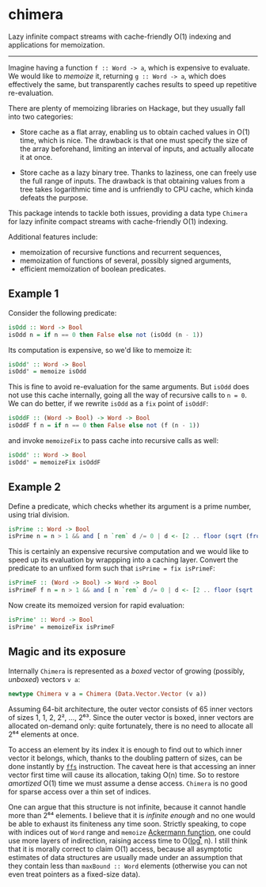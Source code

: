 # chimera

Lazy infinite compact streams with cache-friendly O(1) indexing
and applications for memoization.

----

Imagine having a function `f :: Word -> a`,
which is expensive to evaluate. We would like to _memoize_ it,
returning `g :: Word -> a`, which does effectively the same,
but transparently caches results to speed up repetitive
re-evaluation.

There are plenty of memoizing libraries on Hackage, but they
usually fall into two categories:

* Store cache as a flat array, enabling us
  to obtain cached values in O(1) time, which is nice.
  The drawback is that one must specify the size
  of the array beforehand,
  limiting an interval of inputs,
  and actually allocate it at once.

* Store cache as a lazy binary tree.
  Thanks to laziness, one can freely use the full range of inputs.
  The drawback is that obtaining values from a tree
  takes logarithmic time and is unfriendly to CPU cache,
  which kinda defeats the purpose.

This package intends to tackle both issues,
providing a data type `Chimera` for
lazy infinite compact streams with cache-friendly O(1) indexing.

Additional features include:

* memoization of recursive functions and recurrent sequences,
* memoization of functions of several, possibly signed arguments,
* efficient memoization of boolean predicates.

## Example 1

Consider the following predicate:

```haskell
isOdd :: Word -> Bool
isOdd n = if n == 0 then False else not (isOdd (n - 1))
```

Its computation is expensive, so we'd like to memoize it:

```haskell
isOdd' :: Word -> Bool
isOdd' = memoize isOdd
```

This is fine to avoid re-evaluation for the same arguments.
But `isOdd` does not use this cache internally, going all the way
of recursive calls to `n = 0`. We can do better,
if we rewrite `isOdd` as a `fix` point of `isOddF`:

```haskell
isOddF :: (Word -> Bool) -> Word -> Bool
isOddF f n = if n == 0 then False else not (f (n - 1))
```

and invoke `memoizeFix` to pass cache into recursive calls as well:

```haskell
isOdd' :: Word -> Bool
isOdd' = memoizeFix isOddF
```

## Example 2

Define a predicate, which checks whether its argument is
a prime number, using trial division.

```haskell
isPrime :: Word -> Bool
isPrime n = n > 1 && and [ n `rem` d /= 0 | d <- [2 .. floor (sqrt (fromIntegral n))], isPrime d]
```

This is certainly an expensive recursive computation and we would like
to speed up its evaluation by wrappping into a caching layer.
Convert the predicate to an unfixed form such that `isPrime = fix isPrimeF`:

```haskell
isPrimeF :: (Word -> Bool) -> Word -> Bool
isPrimeF f n = n > 1 && and [ n `rem` d /= 0 | d <- [2 .. floor (sqrt (fromIntegral n))], f d]
```

Now create its memoized version for rapid evaluation:

```haskell
isPrime' :: Word -> Bool
isPrime' = memoizeFix isPrimeF
```

## Magic and its exposure

Internally `Chimera` is represented as a _boxed_ vector
of growing (possibly, _unboxed_) vectors `v a`:

```haskell
newtype Chimera v a = Chimera (Data.Vector.Vector (v a))
```

Assuming 64-bit architecture, the outer vector consists of 65 inner vectors
of sizes 1, 1, 2, 2², ..., 2⁶³. Since the outer vector
is boxed, inner vectors are allocated on-demand only: quite fortunately,
there is no need to allocate all 2⁶⁴ elements at once.

To access an element by its index it is enough to find out to which inner
vector it belongs, which, thanks to the doubling pattern of sizes,
can be done instantly by [`ffs`](https://en.wikipedia.org/wiki/Find_first_set)
instruction. The caveat here is
that accessing an inner vector first time will cause its allocation,
taking O(n) time. So to restore _amortized_ O(1) time we must assume
a dense access. `Chimera` is no good for sparse access
over a thin set of indices.

One can argue that this structure is not infinite,
because it cannot handle more than 2⁶⁴ elements.
I believe that it is _infinite enough_ and no one would be able to exhaust
its finiteness any time soon. Strictly speaking, to cope with indices out of
`Word` range and `memoize`
[Ackermann function](https://en.wikipedia.org/wiki/Ackermann_function),
one could use more layers of indirection, raising access time
to O([log ⃰](https://en.wikipedia.org/wiki/Iterated_logarithm) n).
I still think that it is morally correct to claim O(1) access,
because all asymptotic estimates of data structures
are usually made under an assumption that they contain
less than `maxBound :: Word` elements
(otherwise you can not even treat pointers as a fixed-size data).
